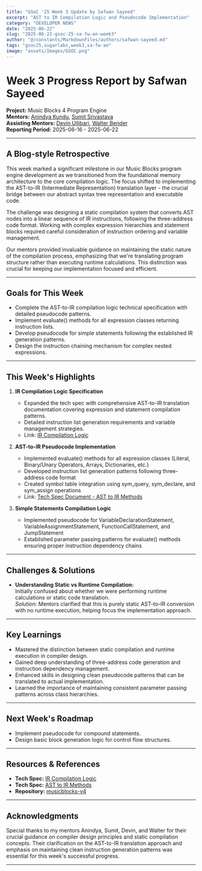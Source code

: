 ```yaml
---
title: "GSoC '25 Week 3 Update by Safwan Sayeed"
excerpt: "AST to IR Compilation Logic and Pseudocode Implementation"
category: "DEVELOPER NEWS"
date: "2025-06-22"
slug: "2025-06-22-gsoc-25-sa-fw-an-week3"
author: "@/constants/MarkdownFiles/authors/safwan-sayeed.md"
tags: "gsoc25,sugarlabs,week3,sa-fw-an"
image: "assets/Images/GSOC.png"
---
```


<!-- markdownlint-disable -->

# Week 3 Progress Report by Safwan Sayeed

**Project:** Music Blocks 4 Program Engine  
**Mentors:** [Anindya Kundu](https://github.com/meganindya/), [Sumit Srivastava](https://github.com/sum2it)  
**Assisting Mentors:** [Devin Ullibari](https://github.com/pikurasa/), [Walter Bender](https://github.com/walterbender)  
**Reporting Period:** 2025-06-16 - 2025-06-22  

---

## A Blog-style Retrospective

This week marked a significant milestone in our Music Blocks program engine development as we transitioned from the foundational memory architecture to the core compilation logic. The focus shifted to implementing the AST-to-IR (Intermediate Representation) translation layer - the crucial bridge between our abstract syntax tree representation and executable code.

The challenge was designing a static compilation system that converts AST nodes into a linear sequence of IR instructions, following the three-address code format. Working with complex expression hierarchies and statement blocks required careful consideration of instruction ordering and variable management.

Our mentors provided invaluable guidance on maintaining the static nature of the compilation process, emphasizing that we're translating program structure rather than executing runtime calculations. This distinction was crucial for keeping our implementation focused and efficient.

---

## Goals for This Week

- Complete the AST-to-IR compilation logic technical specification with detailed pseudocode patterns.
- Implement evaluate() methods for all expression classes returning instruction lists.
- Develop pseudocode for simple statements following the established IR generation patterns.
- Design the instruction chaining mechanism for complex nested expressions.

---

## This Week's Highlights

1. **IR Compilation Logic Specification**  
   - Expanded the tech spec with comprehensive AST-to-IR translation documentation covering expression and statement compilation patterns.
   - Detailed instruction list generation requirements and variable management strategies.
   - Link: [IR Compilation Logic](https://docs.google.com/document/d/1_MCCgl-RqiEQH0UQ4EX-2O6G4iRxgHAY1rZpw3QPXT0/edit?tab=t.i655udul8zuq)

2. **AST-to-IR Pseudocode Implementation**  
   - Implemented evaluate() methods for all expression classes (Literal, Binary/Unary Operators, Arrays, Dictionaries, etc.)
   - Developed instruction list generation patterns following three-address code format
   - Created symbol table integration using sym_query, sym_declare, and sym_assign operations
   - Link: [Tech Spec Document - AST to IR Methods](https://docs.google.com/document/d/1_MCCgl-RqiEQH0UQ4EX-2O6G4iRxgHAY1rZpw3QPXT0/edit?tab=t.87123fra3s4#heading=h.gqjcwrtkdgvq)

3. **Simple Statements Compilation Logic**  
   - Implemented pseudocode for VariableDeclarationStatement, VariableAssignmentStatement, FunctionCallStatement, and JumpStatement
   - Established parameter passing patterns for evaluate() methods ensuring proper instruction dependency chains

---

## Challenges & Solutions

- **Understanding Static vs Runtime Compilation:**  
  Initially confused about whether we were performing runtime calculations or static code translation.  
  *Solution:* Mentors clarified that this is purely static AST-to-IR conversion with no runtime execution, helping focus the implementation approach.


---

## Key Learnings

- Mastered the distinction between static compilation and runtime execution in compiler design.
- Gained deep understanding of three-address code generation and instruction dependency management.
- Enhanced skills in designing clean pseudocode patterns that can be translated to actual implementation.
- Learned the importance of maintaining consistent parameter passing patterns across class hierarchies.

---

## Next Week's Roadmap

- Implement pseudocode for compound statements.
- Design basic block generation logic for control flow structures.
---

## Resources & References

- **Tech Spec:** [IR Compilation Logic](https://docs.google.com/document/d/1_MCCgl-RqiEQH0UQ4EX-2O6G4iRxgHAY1rZpw3QPXT0/edit?tab=t.i655udul8zuq)  
- **Tech Spec:** [AST to IR Methods](https://docs.google.com/document/d/1_MCCgl-RqiEQH0UQ4EX-2O6G4iRxgHAY1rZpw3QPXT0/edit?tab=t.87123fra3s4#heading=h.gqjcwrtkdgvq)
- **Repository:** [musicblocks-v4](https://github.com/sugarlabs/musicblocks-v4)

---

## Acknowledgments

Special thanks to my mentors Anindya, Sumit, Devin, and Walter for their crucial guidance on compiler design principles and static compilation concepts. Their clarification on the AST-to-IR translation approach and emphasis on maintaining clean instruction generation patterns was essential for this week's successful progress.

---